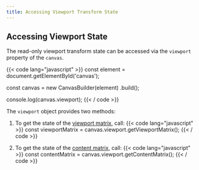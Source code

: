 ```yaml
---
title: Accessing Viewport Transform State
---
```


## Accessing Viewport State

The read-only viewport transform state can be accessed via the `viewport` property of the `canvas`.

{{< code lang="javascript" >}}
const element = document.getElementById('canvas');

const canvas = new CanvasBuilder(element)
  .build();

console.log(canvas.viewport);
{{< / code >}}

The `viewport` object provides two methods:

1. To get the state of the [viewport matrix](/canvas/patch-viewport-matrix), call:
{{< code lang="javascript" >}}
  const viewportMatrix = canvas.viewport.getViewportMatrix();
{{< / code >}}

2. To get the state of the [content matrix](/canvas/patch-content-matrix), call:
{{< code lang="javascript" >}}
  const contentMatrix = canvas.viewport.getContentMatrix();
{{< / code >}}
